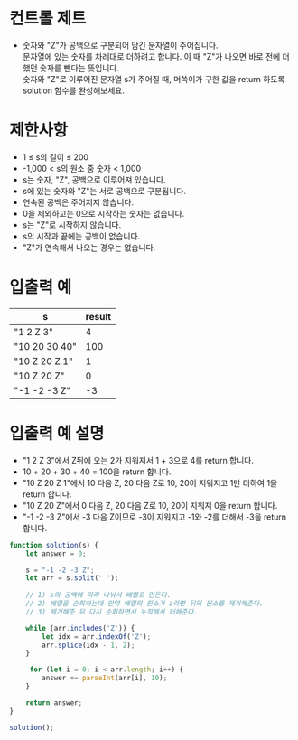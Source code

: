 # 컨트롤 제트
- 숫자와 "Z"가 공백으로 구분되어 담긴 문자열이 주어집니다.  
문자열에 있는 숫자를 차례대로 더하려고 합니다. 이 때 "Z"가 나오면 바로 전에 더했던 숫자를 뺀다는 뜻입니다.  
숫자와 "Z"로 이루어진 문자열 s가 주어질 때, 머쓱이가 구한 값을 return 하도록 solution 함수를 완성해보세요.  

# 제한사항
- 1 ≤ s의 길이 ≤ 200
- -1,000 < s의 원소 중 숫자 < 1,000
- s는 숫자, "Z", 공백으로 이루어져 있습니다.
- s에 있는 숫자와 "Z"는 서로 공백으로 구분됩니다.
- 연속된 공백은 주어지지 않습니다.
- 0을 제외하고는 0으로 시작하는 숫자는 없습니다.
- s는 "Z"로 시작하지 않습니다.
- s의 시작과 끝에는 공백이 없습니다.
- "Z"가 연속해서 나오는 경우는 없습니다.

# 입출력 예
| s | result |
| - | ------ |
| "1 2 Z 3" | 4 |
| "10 20 30 40" | 100 |
| "10 Z 20 Z 1" | 1 |
| "10 Z 20 Z" | 0 |
| "-1 -2 -3 Z" | -3 |

# 입출력 예 설명
- "1 2 Z 3"에서 Z뒤에 오는 2가 지워져서 1 + 3으로 4를 return 합니다.
- 10 + 20 + 30 + 40 = 100을 return 합니다.
- "10 Z 20 Z 1"에서 10 다음 Z, 20 다음 Z로 10, 20이 지워지고 1만 더하여 1을 return 합니다.
- "10 Z 20 Z"에서 0 다음 Z, 20 다음 Z로 10, 20이 지워져 0을 return 합니다.
- "-1 -2 -3 Z"에서 -3 다음 Z이므로 -3이 지워지고 -1와 -2를 더해서 -3을 return 합니다.

```javascript
function solution(s) {
    let answer = 0;

    s = "-1 -2 -3 Z";
    let arr = s.split(' ');
    
    // 1) s의 공백에 따라 나눠서 배열로 만든다.
    // 2) 배열을 순회하는데 만약 배열의 원소가 z라면 뒤의 원소를 제거해준다.
    // 3) 제거해준 뒤 다시 순회하면서 누적해서 더해준다.

    while (arr.includes('Z')) {
        let idx = arr.indexOf('Z');
        arr.splice(idx - 1, 2);
    }

     for (let i = 0; i < arr.length; i++) {
        answer += parseInt(arr[i], 10);
    }

    return answer;
}

solution();
```
